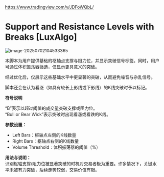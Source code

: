 https://www.tradingview.com/v/JDFoWQbL/

# Support and Resistance Levels with Breaks [LuxAlgo]

![image-20250702104533365](https://pkuxiaohou.oss-cn-beijing.aliyuncs.com/img/202507021045452.png)

本脚本为用户提供基础的枢轴点支撑与阻力位，并显示突破信号标签。同时，用户可通过体积振荡器筛选，仅显示更具意义的突破。

经过优化后，仅展示这些基础水平中更显著的突破，从而避免噪音与杂乱信号。

脚本还会在认为看涨（如具有较长上影线或下影线）的K线突破时予以标记。

**符号说明**

“B”表示以超过阈值的成交量突破支撑或阻力位。  
“Bull or Bear Wick”表示突破时出现看涨或看跌的K线。

**参数设置：**

- Left Bars：枢轴点左侧的K线数量
- Right Bars：枢轴点右侧的K线数量
- Volume Threshold：体积振荡器的阈值（%）

**用法与说明：**  
识别枢轴支撑/阻力位被显著突破的时机对交易者极为重要。许多情况下，关键水平未被有力突破，后续走势较弱，交易价值有限。

